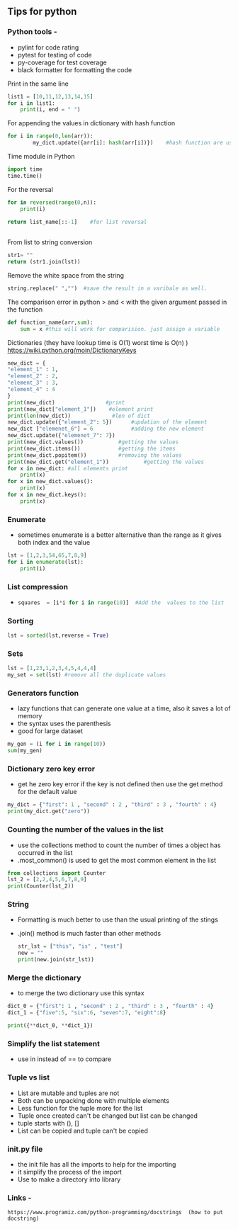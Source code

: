 ## Tips for python



### Python tools -

-  pylint for code rating 
- pytest for testing of code 
- py-coverage for test coverage
- black formatter for formatting the code



Print in the same line

```python
list1 = [10,11,12,13,14,15]  
for i in list1:
    print(i, end = " ")  
```

For appending the values in dictionary with hash function

```python
for i in range(0,len(arr)):
		my_dict.update({arr[i]: hash(arr[i])})    #hash function are used for hashing 
```

Time module in Python

```python
import time
time.time()
```

For the reversal 

```python
for in reversed(range(0,n)):
    print(i)
    
return list_name[::-1]    #for list reversal
    
```

From list to string conversion

```python
str1= ""
return (str1.join(lst))
```

Remove the white space from the string 

```python
string.replace(" ","")  #save the result in a varibale as well.
```

The comparison error in python > and < with the given argument passed in the function

```python
def function_name(arr,sum):
    sum = x #this will work for comparision. just assign a variable
```

Dictionaries (they have lookup time is O(1) worst time is O(n) ) https://wiki.python.org/moin/DictionaryKeys

```python
new_dict = {
"element_1" : 1,
"element_2" : 2,
"element_3" : 3,
"element_4" : 4
}
print(new_dict)                #print
print(new_dict["element_1"])    #element print
print(len(new_dict))             #len of dict
new_dict.update({"element_2": 5})      #updation of the element
new_dict ["elemenet_6"] = 6            #adding the new element
new_dict.update({"elemenet_7": 7}) 
print(new_dict.values())           #getting the values 
print(new_dict.items())            #getting the items
print(new_dict.popitem())          #removing the values
print(new_dict.get("element_1"))           #getting the values
for x in new_dict: #all elements print
	print(x)
for x in new_dict.values():
	print(x)
for x in new_dict.keys():
	print(x)
```

### Enumerate 

- sometimes enumerate is a better alternative than the range as it gives both index and the value 

```python
lst = [1,2,3,54,65,7,8,9]
for i in enumerate(lst):
	print(i)
```



### List compression 

- ```python
  squares  = [i*i for i in range(10)]  #Add the  values to the list
  ```

### Sorting 

```python
lst = sorted(lst,reverse = True)
```

### Sets 

```python
lst = [1,23,1,2,3,4,5,4,4,4]
my_set = set(lst) #remove all the duplicate values
```

### Generators function 

- lazy functions that can generate one value at a time, also it saves a lot of memory
- the syntax uses the parenthesis 
- good for large dataset

```python
my_gen = (i for i in range(10))
sum(my_gen)
```

### Dictionary zero key error 

- get he zero key error if the key is not defined then use the get method for the default value

```python
my_dict = {"first": 1 , "second" : 2 , "third" : 3 , "fourth" : 4}
print(my_dict.get("zero"))
```

### Counting the number of the values in the list 

- use the collections method to count the number of times a object has occurred in the list 
- .most_common() is used to get the most common element in the list 

```python
from collections import Counter
lst_2 = [2,2,4,5,6,7,8,9]
print(Counter(lst_2))
```

### String 

- Formatting is much better to use than the usual printing of the stings

- .join() method is much faster than other methods

  ```python
  str_lst = ["this", "is" , "test"]
  new = ""
  print(new.join(str_lst))
  ```

### Merge the dictionary 

- to merge the two dictionary use this syntax 

```python
dict_0 = {"first": 1 , "second" : 2 , "third" : 3 , "fourth" : 4}
dict_1 = {"five":5, "six":6, "seven":7, "eight":8}

print({**dict_0, **dict_1})
```

### Simplify the list statement 

- use in instead of == to compare

### Tuple vs list

- List are mutable and tuples are not
- Both can be unpacking done with multiple elements
- Less function for the tuple more for the list
- Tuple once created can't be changed but list can be changed
- tuple starts with (), []
- List can be copied and tuple can't be copied

### __init__.py file 

- the init file has all the imports to help for the importing 
- it simplify the process of the import 
- Use to make a directory into library 

### Links - 

```
https://www.programiz.com/python-programming/docstrings  (how to put docstring)
```

